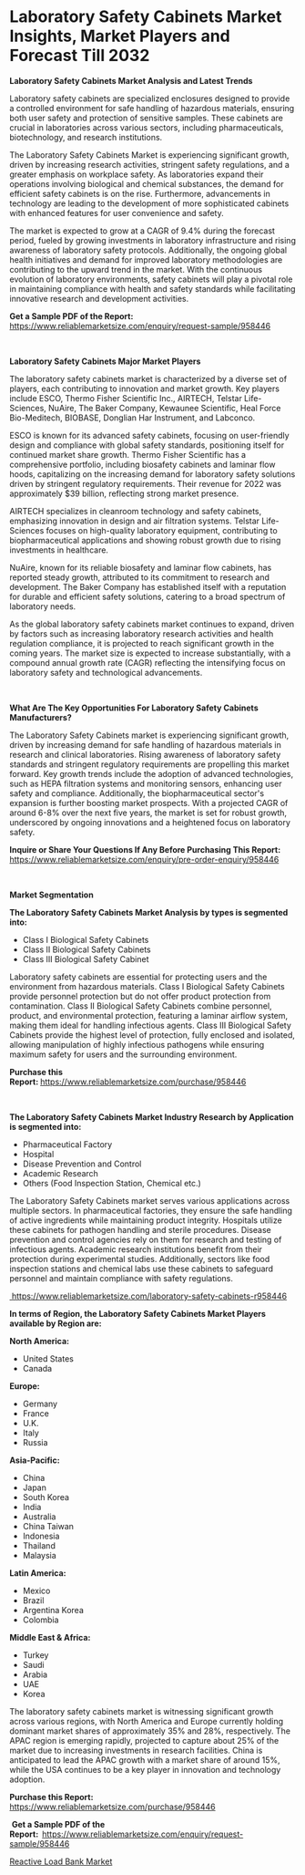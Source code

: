 <p><h1>Laboratory Safety Cabinets Market Insights, Market Players and Forecast Till 2032</h1></p><p><strong>Laboratory Safety Cabinets Market Analysis and Latest Trends</strong></p>
<p><p>Laboratory safety cabinets are specialized enclosures designed to provide a controlled environment for safe handling of hazardous materials, ensuring both user safety and protection of sensitive samples. These cabinets are crucial in laboratories across various sectors, including pharmaceuticals, biotechnology, and research institutions. </p><p>The Laboratory Safety Cabinets Market is experiencing significant growth, driven by increasing research activities, stringent safety regulations, and a greater emphasis on workplace safety. As laboratories expand their operations involving biological and chemical substances, the demand for efficient safety cabinets is on the rise. Furthermore, advancements in technology are leading to the development of more sophisticated cabinets with enhanced features for user convenience and safety.</p><p>The market is expected to grow at a CAGR of 9.4% during the forecast period, fueled by growing investments in laboratory infrastructure and rising awareness of laboratory safety protocols. Additionally, the ongoing global health initiatives and demand for improved laboratory methodologies are contributing to the upward trend in the market. With the continuous evolution of laboratory environments, safety cabinets will play a pivotal role in maintaining compliance with health and safety standards while facilitating innovative research and development activities.</p></p>
<p><strong>Get a Sample PDF of the Report:&nbsp;</strong> <a href="https://www.reliablemarketsize.com/enquiry/request-sample/958446?utm_campaign=3175&utm_medium=2&utm_source=Github&utm_content=ia&utm_term=09042025&utm_id=laboratory-safety-cabinets">https://www.reliablemarketsize.com/enquiry/request-sample/958446</a></p>
<p>&nbsp;</p>
<p><strong>Laboratory Safety Cabinets Major Market Players</strong></p>
<p><p>The laboratory safety cabinets market is characterized by a diverse set of players, each contributing to innovation and market growth. Key players include ESCO, Thermo Fisher Scientific Inc., AIRTECH, Telstar Life-Sciences, NuAire, The Baker Company, Kewaunee Scientific, Heal Force Bio-Meditech, BIOBASE, Donglian Har Instrument, and Labconco.</p><p>ESCO is known for its advanced safety cabinets, focusing on user-friendly design and compliance with global safety standards, positioning itself for continued market share growth. Thermo Fisher Scientific has a comprehensive portfolio, including biosafety cabinets and laminar flow hoods, capitalizing on the increasing demand for laboratory safety solutions driven by stringent regulatory requirements. Their revenue for 2022 was approximately $39 billion, reflecting strong market presence.</p><p>AIRTECH specializes in cleanroom technology and safety cabinets, emphasizing innovation in design and air filtration systems. Telstar Life-Sciences focuses on high-quality laboratory equipment, contributing to biopharmaceutical applications and showing robust growth due to rising investments in healthcare.</p><p>NuAire, known for its reliable biosafety and laminar flow cabinets, has reported steady growth, attributed to its commitment to research and development. The Baker Company has established itself with a reputation for durable and efficient safety solutions, catering to a broad spectrum of laboratory needs.</p><p>As the global laboratory safety cabinets market continues to expand, driven by factors such as increasing laboratory research activities and health regulation compliance, it is projected to reach significant growth in the coming years. The market size is expected to increase substantially, with a compound annual growth rate (CAGR) reflecting the intensifying focus on laboratory safety and technological advancements.</p></p>
<p>&nbsp;</p>
<p><strong>What Are The Key Opportunities For Laboratory Safety Cabinets Manufacturers?</strong></p>
<p><p>The Laboratory Safety Cabinets market is experiencing significant growth, driven by increasing demand for safe handling of hazardous materials in research and clinical laboratories. Rising awareness of laboratory safety standards and stringent regulatory requirements are propelling this market forward. Key growth trends include the adoption of advanced technologies, such as HEPA filtration systems and monitoring sensors, enhancing user safety and compliance. Additionally, the biopharmaceutical sector's expansion is further boosting market prospects. With a projected CAGR of around 6-8% over the next five years, the market is set for robust growth, underscored by ongoing innovations and a heightened focus on laboratory safety.</p></p>
<p><strong>Inquire or Share Your Questions If Any Before Purchasing This Report:</strong> <a href="https://www.reliablemarketsize.com/enquiry/pre-order-enquiry/958446?utm_campaign=3175&utm_medium=2&utm_source=Github&utm_content=ia&utm_term=09042025&utm_id=laboratory-safety-cabinets">https://www.reliablemarketsize.com/enquiry/pre-order-enquiry/958446</a></p>
<p>&nbsp;</p>
<p><strong>Market Segmentation</strong></p>
<p><strong>The Laboratory Safety Cabinets Market Analysis by types is segmented into:</strong></p>
<p><ul><li>Class I Biological Safety Cabinets</li><li>Class II Biological Safety Cabinets</li><li>Class III Biological Safety Cabinet</li></ul></p>
<p><p>Laboratory safety cabinets are essential for protecting users and the environment from hazardous materials. Class I Biological Safety Cabinets provide personnel protection but do not offer product protection from contamination. Class II Biological Safety Cabinets combine personnel, product, and environmental protection, featuring a laminar airflow system, making them ideal for handling infectious agents. Class III Biological Safety Cabinets provide the highest level of protection, fully enclosed and isolated, allowing manipulation of highly infectious pathogens while ensuring maximum safety for users and the surrounding environment.</p></p>
<p><strong>Purchase this Report:&nbsp;</strong><a href="https://www.reliablemarketsize.com/purchase/958446?utm_campaign=3175&utm_medium=2&utm_source=Github&utm_content=ia&utm_term=09042025&utm_id=laboratory-safety-cabinets">https://www.reliablemarketsize.com/purchase/958446</a></p>
<p>&nbsp;</p>
<p><strong>The Laboratory Safety Cabinets Market Industry Research by Application is segmented into:</strong></p>
<p><ul><li>Pharmaceutical Factory</li><li>Hospital</li><li>Disease Prevention and Control</li><li>Academic Research</li><li>Others (Food Inspection Station, Chemical etc.)</li></ul></p>
<p><p>The Laboratory Safety Cabinets market serves various applications across multiple sectors. In pharmaceutical factories, they ensure the safe handling of active ingredients while maintaining product integrity. Hospitals utilize these cabinets for pathogen handling and sterile procedures. Disease prevention and control agencies rely on them for research and testing of infectious agents. Academic research institutions benefit from their protection during experimental studies. Additionally, sectors like food inspection stations and chemical labs use these cabinets to safeguard personnel and maintain compliance with safety regulations.</p></p>
<p><a href="https://www.reliablemarketsize.com/laboratory-safety-cabinets-r958446?utm_campaign=3175&utm_medium=2&utm_source=Github&utm_content=ia&utm_term=09042025&utm_id=laboratory-safety-cabinets">&nbsp;https://www.reliablemarketsize.com/laboratory-safety-cabinets-r958446</a></p>
<p><strong>In terms of Region, the Laboratory Safety Cabinets Market Players available by Region are:</strong></p>
<p>
    <p> <strong> North America: </strong>
        <ul>
            <li>United States</li>
            <li>Canada</li>
        </ul>
        </p> 
    <p> <strong> Europe: </strong>
        <ul>
            <li>Germany</li>
            <li>France</li>
            <li>U.K.</li>
            <li>Italy</li>
            <li>Russia</li>
        </ul>
        </p> 
    <p> <strong> Asia-Pacific: </strong>
        <ul>
            <li>China</li>
            <li>Japan</li>
            <li>South Korea</li>
            <li>India</li>
            <li>Australia</li>
            <li>China Taiwan</li>
            <li>Indonesia</li>
            <li>Thailand</li>
            <li>Malaysia</li>
        </ul>
        </p> 
    <p> <strong> Latin America: </strong>
        <ul>
            <li>Mexico</li>
            <li>Brazil</li>
            <li>Argentina Korea</li>
            <li>Colombia</li>
        </ul>
        </p> 
    <p> <strong> Middle East & Africa: </strong>
        <ul>
            <li>Turkey</li>
            <li>Saudi</li>
            <li>Arabia</li>
            <li>UAE</li>
            <li>Korea</li>
        </ul>
    </p>
    </p>
<p><p>The laboratory safety cabinets market is witnessing significant growth across various regions, with North America and Europe currently holding dominant market shares of approximately 35% and 28%, respectively. The APAC region is emerging rapidly, projected to capture about 25% of the market due to increasing investments in research facilities. China is anticipated to lead the APAC growth with a market share of around 15%, while the USA continues to be a key player in innovation and technology adoption.</p></p>
<p><strong>Purchase this Report: </strong><a href="https://www.reliablemarketsize.com/purchase/958446?utm_campaign=3175&utm_medium=2&utm_source=Github&utm_content=ia&utm_term=09042025&utm_id=laboratory-safety-cabinets">https://www.reliablemarketsize.com/purchase/958446</a></p>
<p>&nbsp;<strong>Get a Sample PDF of the Report:&nbsp;&nbsp;</strong><a href="https://www.reliablemarketsize.com/enquiry/request-sample/958446?utm_campaign=3175&utm_medium=2&utm_source=Github&utm_content=ia&utm_term=09042025&utm_id=laboratory-safety-cabinets">https://www.reliablemarketsize.com/enquiry/request-sample/958446</a></p>
<p><strong></strong></p>
<p><p><a href="https://github.com/lalolatiot/Market-Research-Report-List-1/blob/main/reactive-load-bank-market.md?utm_campaign=3175&utm_medium=2&utm_source=Github&utm_content=ia&utm_term=09042025&utm_id=laboratory-safety-cabinets">Reactive Load Bank Market</a></p></p>